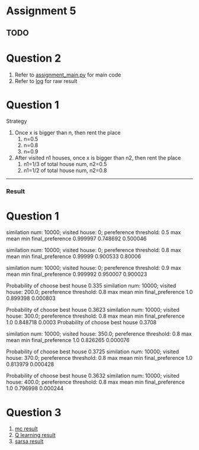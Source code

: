 # Assignment 5

## TODO


# Question 2

1. Refer to [assignment_main.py](assignment_5/question2.py) for main code
2. Refer to [log](assignment_5/log) for raw result


# Question 1


Strategy

1. Once x is bigger than n, then rent the place
    1. n=0.5
    2. n=0.8
    2. n=0.9
2. After visited n1 houses, once x is bigger than n2, then rent the place
    1. n1=1/3 of total house num, n2=0.5
    2. n1=1/2 of total house num, n2=0.8
    
 *******
 ### Result
 # Question 1

similation num: 10000; visited house: 0; pereference threshold: 0.5
                       max      mean       min
final_preference  0.999997  0.748692  0.500046

similation num: 10000; visited house: 0; pereference threshold: 0.8
                      max      mean      min
final_preference  0.99999  0.900533  0.80006

similation num: 10000; visited house: 0; pereference threshold: 0.9
                       max      mean       min
final_preference  0.999992  0.950007  0.900023




Probability of choose best house 0.335
similation num: 10000; visited house: 200.0; pereference threshold: 0.8
                  max      mean       min
final_preference  1.0  0.899398  0.000803

Probability of choose best house 0.3623
similation num: 10000; visited house: 300.0; pereference threshold: 0.8
                  max      mean     min
final_preference  1.0  0.848718  0.0003
Probability of choose best house 0.3708

similation num: 10000; visited house: 350.0; pereference threshold: 0.8
                  max      mean       min
final_preference  1.0  0.826265  0.000076

Probability of choose best house 0.3725
similation num: 10000; visited house: 370.0; pereference threshold: 0.8
                  max      mean       min
final_preference  1.0  0.813979  0.000428

Probability of choose best house 0.3632
similation num: 10000; visited house: 400.0; pereference threshold: 0.8
                  max      mean       min
final_preference  1.0  0.796998  0.000244
    
# Question 3


1. [mc result](assignment_5/result/mc_multi_threads/)
2. [Q learning result](assignment_5/result/q_learning)
3. [sarsa result](assignment_5/result/sarsa)
